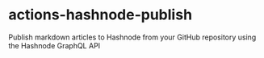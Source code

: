 # actions-hashnode-publish
Publish markdown articles to Hashnode from your GitHub repository using the Hashnode GraphQL API
